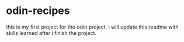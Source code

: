 # odin-recipes
this is my first project for the odin project, i will update this readme with skills learned after i finish the project.
